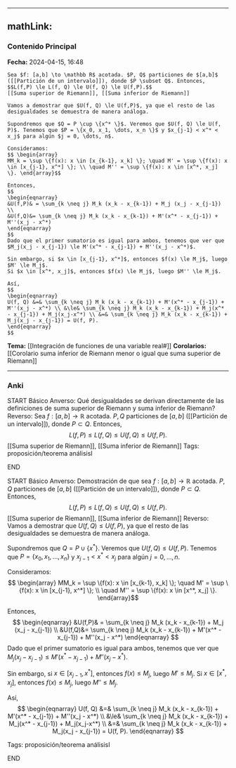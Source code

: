 
---
mathLink:
---
### Contenido Principal

**Fecha:** 2024-04-15, 16:48

```ad-lemma
Sea $f: [a,b] \to \mathbb R$ acotada. $P, Q$ particiones de $[a,b]$ ([[Partición de un intervalo]]), donde $P \subset Q$. Entonces,
$$L(f,P) \le L(f, Q) \le U(f, Q) \le U(f,P).$$
[[Suma superior de Riemann]], [[Suma inferior de Riemann]]
```


```ad-proof
Vamos a demostrar que $U(f, Q) \le U(f,P)$, ya que el resto de las desigualdades se demuestra de manera análoga.

Supondremos que $Q = P \cup \{x^* \}$. Veremos que $U(f, Q) \le U(f, P)$. Tenemos que $P = \{x_0, x_1, \dots, x_n \}$ y $x_{j-1} < x^* < x_j$ para algún $j = 0, \dots, n$.

Consideramos: 
$$ \begin{array}
MM_k = \sup \{f(x): x \in [x_{k-1}, x_k] \}; \quad M' = \sup \{f(x): x \in [x_{j-1}, x^*] \}; \\ \quad M'' = \sup \{f(x): x \in [x^*, x_j] \}. \end{array}$$

Entonces,
$$
\begin{eqnarray}
&U(f,P)& = \sum_{k \neq j} M_k (x_k - x_{k-1}) + M_j (x_j - x_{j-1}) \\
&U(f,Q)&= \sum_{k \neq j} M_k (x_k - x_{k-1}) + M'(x^* - x_{j-1}) + M''(x_j - x^*) 
\end{eqnarray}
$$
Dado que el primer sumatorio es igual para ambos, tenemos que ver que $M_j(x_j - x_{j-1}) \le M'(x^* - x_{j-1}) + M''(x_j - x^*)$. 

Sin embargo, si $x \in [x_{j-1}, x^*]$, entonces $f(x) \le M_j$, luego $M' \le M_j$.
Si $x \in [x^*, x_j]$, entonces $f(x) \le M_j$, luego $M'' \le M_j$.

Así,
$$
\begin{eqnarray}
U(f, Q) &=& \sum_{k \neq j} M_k (x_k - x_{k-1}) + M'(x^* - x_{j-1}) + M''(x_j - x^*) \\ &\le& \sum_{k \neq j} M_k (x_k - x_{k-1}) + M_j(x^* - x_{j-1}) + M_j(x_j-x^*) \\ &=& \sum_{k \neq j} M_k (x_k - x_{k-1}) + M_j(x_j - x_{j-1}) = U(f, P).
\end{eqnarray}
$$

```

**Tema:** [[Integración de funciones de una variable real#]]
**Corolarios:** [[Corolario suma inferior de Riemann menor o igual que suma superior de Riemann]]

---
### Anki

START
Básico
Anverso: Qué desigualdades se derivan directamente de las definiciones de suma superior de Riemann y suma inferior de Riemann?
Reverso: Sea $f: [a,b] \to \mathbb R$ acotada. $P, Q$ particiones de $[a,b]$ ([[Partición de un intervalo]]), donde $P \subset Q$. Entonces,
$$L(f,P) \le L(f, Q) \le U(f, Q) \le U(f,P).$$
[[Suma superior de Riemann]], [[Suma inferior de Riemann]]
Tags: proposición/teorema análisisI
<!--ID: 1714669443761-->
END

START
Básico
Anverso: Demostración de que sea $f: [a,b] \to \mathbb R$ acotada. $P, Q$ particiones de $[a,b]$ ([[Partición de un intervalo]]), donde $P \subset Q$. Entonces,
$$L(f,P) \le L(f, Q) \le U(f, Q) \le U(f,P).$$
[[Suma superior de Riemann]], [[Suma inferior de Riemann]]
Reverso: Vamos a demostrar que $U(f, Q) \le U(f,P)$, ya que el resto de las desigualdades se demuestra de manera análoga.

Supondremos que $Q = P \cup \{x^* \}$. Veremos que $U(f, Q) \le U(f, P)$. Tenemos que $P = \{x_0, x_1, \dots, x_n \}$ y $x_{j-1} < x^* < x_j$ para algún $j = 0, \dots, n$.

Consideramos: 
$$ \begin{array}
MM_k = \sup \{f(x): x \in [x_{k-1}, x_k] \}; \quad M' = \sup \{f(x): x \in [x_{j-1}, x^*] \}; \\ \quad M'' = \sup \{f(x): x \in [x^*, x_j] \}. \end{array}$$

Entonces,
$$
\begin{eqnarray}
&U(f,P)& = \sum_{k \neq j} M_k (x_k - x_{k-1}) + M_j (x_j - x_{j-1}) \\
&U(f,Q)&= \sum_{k \neq j} M_k (x_k - x_{k-1}) + M'(x^* - x_{j-1}) + M''(x_j - x^*) 
\end{eqnarray}
$$
Dado que el primer sumatorio es igual para ambos, tenemos que ver que $M_j(x_j - x_{j-1}) \le M'(x^* - x_{j-1}) + M''(x_j - x^*)$. 

Sin embargo, si $x \in [x_{j-1}, x^*]$, entonces $f(x) \le M_j$, luego $M' \le M_j$.
Si $x \in [x^*, x_j]$, entonces $f(x) \le M_j$, luego $M'' \le M_j$.

Así,
$$
\begin{eqnarray}
U(f, Q) &=& \sum_{k \neq j} M_k (x_k - x_{k-1}) + M'(x^* - x_{j-1}) + M''(x_j - x^*) \\ &\le& \sum_{k \neq j} M_k (x_k - x_{k-1}) + M_j(x^* - x_{j-1}) + M_j(x_j-x^*) \\ &=& \sum_{k \neq j} M_k (x_k - x_{k-1}) + M_j(x_j - x_{j-1}) = U(f, P).
\end{eqnarray}
$$

Tags: proposición/teorema análisisI
<!--ID: 1714669443764-->
END

